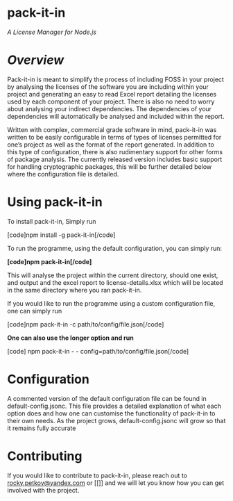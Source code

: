 # pack-it-in

*A License Manager for Node.js*

*Overview*
==========

Pack-it-in is meant to simplify the process of including FOSS in your project by
analysing the licenses of the software you are including within your project and
generating an easy to read Excel report detailing the licenses used by each
component of your project. There is also no need to worry about analysing your
indirect dependencies. The dependencies of your dependencies will automatically
be analysed and included within the report.

Written with complex, commercial grade software in mind, pack-it-in was written
to be easily configurable in terms of types of licenses permitted for one’s
project as well as the format of the report generated. In addition to this type
of configuration, there is also rudimentary support for other forms of package
analysis. The currently released version includes basic support for handling
cryptographic packages, this will be further detailed below where the
configuration file is detailed.

Using pack-it-in
================

To install pack-it-in, Simply run

[code]npm install -g pack-it-in[/code]

To run the programme, using the default configuration, you can simply run:

**[code]npm pack-it-in[/code]**

This will analyse the project within the current directory, should one exist,
and output and the excel report to license-details.xlsx which will be located in
the same directory where you ran pack-it-in.

If you would like to run the programme using a custom configuration file, one
can simply run

[code]npm pack-it-in -c path/to/config/file.json[/code]

**One can also use the longer option and run**

[code] npm pack-it-in - - config=path/to/config/file.json[/code]

**Configuration**
=================

A commented version of the default configuration file can be found in
default-config.jsonc. This file provides a detailed explanation of what each
option does and how one can customise the functionality of pack-it-in to their
own needs. As the project grows, default-config.jsonc will grow so that it
remains fully accurate

**Contributing**
================

If you would like to contribute to pack-it-in, please reach out to
<rocky.petkov@yandex.com> or [[]] and we will let you know how you can get
involved with the project.
